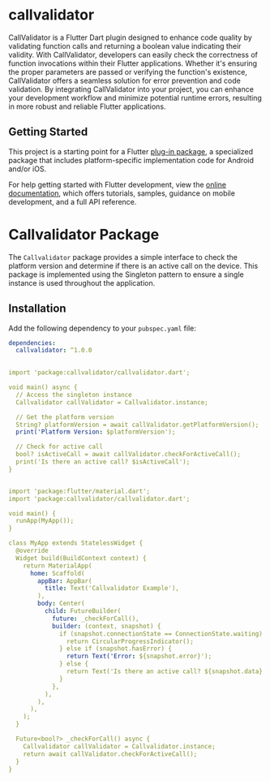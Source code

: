 # callvalidator

CallValidator is a Flutter Dart plugin designed to enhance code quality by validating function calls and returning a boolean value indicating their validity. With CallValidator, developers can easily check the correctness of function invocations within their Flutter applications. Whether it's ensuring the proper parameters are passed or verifying the function's existence, CallValidator offers a seamless solution for error prevention and code validation. By integrating CallValidator into your project, you can enhance your development workflow and minimize potential runtime errors, resulting in more robust and reliable Flutter applications.

## Getting Started

This project is a starting point for a Flutter
[plug-in package](https://flutter.dev/developing-packages/),
a specialized package that includes platform-specific implementation code for
Android and/or iOS.

For help getting started with Flutter development, view the
[online documentation](https://flutter.dev/docs), which offers tutorials,
samples, guidance on mobile development, and a full API reference.

# Callvalidator Package

The `Callvalidator` package provides a simple interface to check the platform version and determine if there is an active call on the device. This package is implemented using the Singleton pattern to ensure a single instance is used throughout the application.

## Installation

Add the following dependency to your `pubspec.yaml` file:

```yaml
dependencies:
  callvalidator: ^1.0.0
  

import 'package:callvalidator/callvalidator.dart';

void main() async {
  // Access the singleton instance
  Callvalidator callValidator = Callvalidator.instance;

  // Get the platform version
  String? platformVersion = await callValidator.getPlatformVersion();
  print('Platform Version: $platformVersion');

  // Check for active call
  bool? isActiveCall = await callValidator.checkForActiveCall();
  print('Is there an active call? $isActiveCall');
}


import 'package:flutter/material.dart';
import 'package:callvalidator/callvalidator.dart';

void main() {
  runApp(MyApp());
}

class MyApp extends StatelessWidget {
  @override
  Widget build(BuildContext context) {
    return MaterialApp(
      home: Scaffold(
        appBar: AppBar(
          title: Text('Callvalidator Example'),
        ),
        body: Center(
          child: FutureBuilder(
            future: _checkForCall(),
            builder: (context, snapshot) {
              if (snapshot.connectionState == ConnectionState.waiting) {
                return CircularProgressIndicator();
              } else if (snapshot.hasError) {
                return Text('Error: ${snapshot.error}');
              } else {
                return Text('Is there an active call? ${snapshot.data}');
              }
            },
          ),
        ),
      ),
    );
  }

  Future<bool?> _checkForCall() async {
    Callvalidator callValidator = Callvalidator.instance;
    return await callValidator.checkForActiveCall();
  }
}


